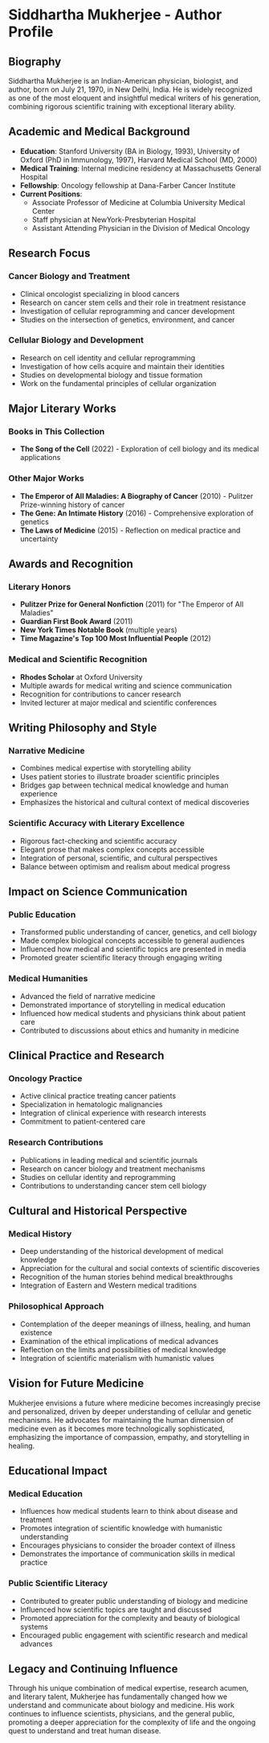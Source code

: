 # Siddhartha Mukherjee - Author Profile

## Biography

Siddhartha Mukherjee is an Indian-American physician, biologist, and author, born on July 21, 1970, in New Delhi, India. He is widely recognized as one of the most eloquent and insightful medical writers of his generation, combining rigorous scientific training with exceptional literary ability.

## Academic and Medical Background

- **Education**: Stanford University (BA in Biology, 1993), University of Oxford (PhD in Immunology, 1997), Harvard Medical School (MD, 2000)
- **Medical Training**: Internal medicine residency at Massachusetts General Hospital
- **Fellowship**: Oncology fellowship at Dana-Farber Cancer Institute
- **Current Positions**: 
  - Associate Professor of Medicine at Columbia University Medical Center
  - Staff physician at NewYork-Presbyterian Hospital
  - Assistant Attending Physician in the Division of Medical Oncology

## Research Focus

### Cancer Biology and Treatment
- Clinical oncologist specializing in blood cancers
- Research on cancer stem cells and their role in treatment resistance
- Investigation of cellular reprogramming and cancer development
- Studies on the intersection of genetics, environment, and cancer

### Cellular Biology and Development
- Research on cell identity and cellular reprogramming
- Investigation of how cells acquire and maintain their identities
- Studies on developmental biology and tissue formation
- Work on the fundamental principles of cellular organization

## Major Literary Works

### Books in This Collection
- **The Song of the Cell** (2022) - Exploration of cell biology and its medical applications

### Other Major Works
- **The Emperor of All Maladies: A Biography of Cancer** (2010) - Pulitzer Prize-winning history of cancer
- **The Gene: An Intimate History** (2016) - Comprehensive exploration of genetics
- **The Laws of Medicine** (2015) - Reflection on medical practice and uncertainty

## Awards and Recognition

### Literary Honors
- **Pulitzer Prize for General Nonfiction** (2011) for "The Emperor of All Maladies"
- **Guardian First Book Award** (2011)
- **New York Times Notable Book** (multiple years)
- **Time Magazine's Top 100 Most Influential People** (2012)

### Medical and Scientific Recognition
- **Rhodes Scholar** at Oxford University
- Multiple awards for medical writing and science communication
- Recognition for contributions to cancer research
- Invited lecturer at major medical and scientific conferences

## Writing Philosophy and Style

### Narrative Medicine
- Combines medical expertise with storytelling ability
- Uses patient stories to illustrate broader scientific principles
- Bridges gap between technical medical knowledge and human experience
- Emphasizes the historical and cultural context of medical discoveries

### Scientific Accuracy with Literary Excellence
- Rigorous fact-checking and scientific accuracy
- Elegant prose that makes complex concepts accessible
- Integration of personal, scientific, and cultural perspectives
- Balance between optimism and realism about medical progress

## Impact on Science Communication

### Public Education
- Transformed public understanding of cancer, genetics, and cell biology
- Made complex biological concepts accessible to general audiences
- Influenced how medical and scientific topics are presented in media
- Promoted greater scientific literacy through engaging writing

### Medical Humanities
- Advanced the field of narrative medicine
- Demonstrated importance of storytelling in medical education
- Influenced how medical students and physicians think about patient care
- Contributed to discussions about ethics and humanity in medicine

## Clinical Practice and Research

### Oncology Practice
- Active clinical practice treating cancer patients
- Specialization in hematologic malignancies
- Integration of clinical experience with research interests
- Commitment to patient-centered care

### Research Contributions
- Publications in leading medical and scientific journals
- Research on cancer biology and treatment mechanisms
- Studies on cellular identity and reprogramming
- Contributions to understanding cancer stem cell biology

## Cultural and Historical Perspective

### Medical History
- Deep understanding of the historical development of medical knowledge
- Appreciation for the cultural and social contexts of scientific discoveries
- Recognition of the human stories behind medical breakthroughs
- Integration of Eastern and Western medical traditions

### Philosophical Approach
- Contemplation of the deeper meanings of illness, healing, and human existence
- Examination of the ethical implications of medical advances
- Reflection on the limits and possibilities of medical knowledge
- Integration of scientific materialism with humanistic values

## Vision for Future Medicine

Mukherjee envisions a future where medicine becomes increasingly precise and personalized, driven by deeper understanding of cellular and genetic mechanisms. He advocates for maintaining the human dimension of medicine even as it becomes more technologically sophisticated, emphasizing the importance of compassion, empathy, and storytelling in healing.

## Educational Impact

### Medical Education
- Influences how medical students learn to think about disease and treatment
- Promotes integration of scientific knowledge with humanistic understanding
- Encourages physicians to consider the broader context of illness
- Demonstrates the importance of communication skills in medical practice

### Public Scientific Literacy
- Contributed to greater public understanding of biology and medicine
- Influenced how scientific topics are taught and discussed
- Promoted appreciation for the complexity and beauty of biological systems
- Encouraged public engagement with scientific research and medical advances

## Legacy and Continuing Influence

Through his unique combination of medical expertise, research acumen, and literary talent, Mukherjee has fundamentally changed how we understand and communicate about biology and medicine. His work continues to influence scientists, physicians, and the general public, promoting a deeper appreciation for the complexity of life and the ongoing quest to understand and treat human disease.